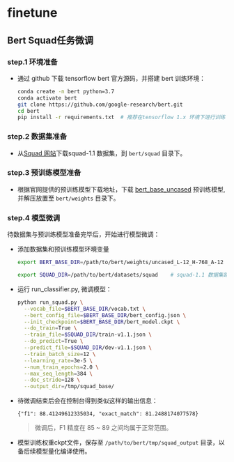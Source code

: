 # **finetune**

## **Bert Squad任务微调**

### **step.1  环境准备**
- 通过 github 下载 tensorflow bert 官方源码，并搭建 bert 训练环境：
  ```bash
  conda create -n bert python=3.7
  conda activate bert
  git clone https://github.com/google-research/bert.git
  cd bert
  pip install -r requirements.txt  # 推荐在tensorflow 1.x 环境下进行训练
  ```

### **step.2 数据集准备**
- 从[Squad 网站](https://rajpurkar.github.io/SQuAD-explorer/)下载squad-1.1 数据集，到 `bert/squad` 目录下。

### **step.3 预训练模型准备**
- 根据官网提供的预训练模型下载地址，下载 [bert_base_uncased](https://storage.googleapis.com/bert_models/2018_10_18/uncased_L-12_H-768_A-12.zip) 预训练模型, 并解压放置至 `bert/weights` 目录下。

### **step.4  模型微调**
待数据集与预训练模型准备完毕后，开始进行模型微调：

- 添加数据集和预训练模型环境变量
  ```bash
  export BERT_BASE_DIR=/path/to/bert/weights/uncased_L-12_H-768_A-12  # 预训练模型路径
  
  export SQUAD_DIR=/path/to/bert/datasets/squad    # squad-1.1 数据集路径
  ```

- 运行 run_classifier.py, 微调模型：
  ```bash
  python run_squad.py \
    --vocab_file=$BERT_BASE_DIR/vocab.txt \
    --bert_config_file=$BERT_BASE_DIR/bert_config.json \
    --init_checkpoint=$BERT_BASE_DIR/bert_model.ckpt \
    --do_train=True \
    --train_file=$SQUAD_DIR/train-v1.1.json \
    --do_predict=True \
    --predict_file=$SQUAD_DIR/dev-v1.1.json \
    --train_batch_size=12 \
    --learning_rate=3e-5 \
    --num_train_epochs=2.0 \
    --max_seq_length=384 \
    --doc_stride=128 \
    --output_dir=/tmp/squad_base/
  ```

- 待微调结束后会在控制台得到类似这样的输出信息：

  ```
  {"f1": 88.41249612335034, "exact_match": 81.2488174077578}
  ```
  > 微调后，F1 精度在 85 ~ 89 之间均属于正常范围。

- 模型训练权重ckpt文件，保存至 `/path/to/bert/tmp/squad_output` 目录，以备后续模型量化编译使用。